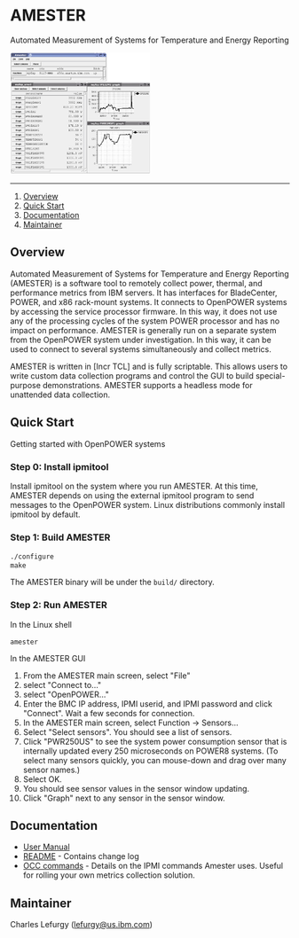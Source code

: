 <!--
(C) Copyright IBM Corporation 2011, 2016
-->
# **AMESTER** 
Automated Measurement of Systems for Temperature and Energy Reporting

<img src="amester.jpg" width="50%">

----

1. [Overview](#overview)
2. [Quick Start](#quick-start)
3. [Documentation](#documentation)
4. [Maintainer](#maintainer)

## Overview

Automated Measurement of Systems for Temperature and Energy Reporting
(AMESTER) is a software tool to remotely collect power, thermal,
and performance metrics from IBM servers. It has interfaces for
BladeCenter, POWER, and x86 rack-mount systems. It connects to OpenPOWER systems by accessing the service processor firmware. In this way, it does not use any of the processing cycles of the system POWER processor and has no impact on performance. AMESTER is generally run on a separate system from the OpenPOWER system under investigation. In this way, it can be used to connect to several systems simultaneously and collect metrics.

AMESTER is written in [Incr TCL] and is fully scriptable. This allows users to write custom data collection programs and control the GUI to build special-purpose demonstrations. AMESTER supports a headless mode for unattended data collection.


## Quick Start

Getting started with OpenPOWER systems

### Step 0: Install ipmitool

Install ipmitool on the system where you run AMESTER. At this time,
AMESTER depends on using the external ipmitool program to send
messages to the OpenPOWER system.  Linux distributions commonly
install ipmitool by default.

### Step 1: Build AMESTER

    ./configure
    make

The AMESTER binary will be under the `build/` directory.

### Step 2: Run AMESTER

In the Linux shell

    amester

In the AMESTER GUI

1. From the AMESTER main screen, select "File"
2. select "Connect to..."
3. select "OpenPOWER..." 
4. Enter the BMC IP address, IPMI userid, and IPMI password
   and click "Connect". Wait a few seconds for connection.
5. In the AMESTER main screen, select Function -> Sensors...
6. Select "Select sensors". You should see a list of sensors.
7. Click "PWR250US" to see the system power consumption sensor that is internally updated every 250 microseconds on POWER8 systems.  (To select many sensors quickly, you can mouse-down and drag over many sensor names.) 
8. Select OK.
9. You should see sensor values in the sensor window updating.
10. Click "Graph" next to any sensor in the sensor window.

## Documentation
* [User Manual](vfs/doc/manual.txt)
* [README](vfs/doc/README.txt) - Contains change log
* [OCC commands](https://github.com/open-power/docs/blob/master/occ/OCC_ipmitool_sensors.pdf) - Details on the IPMI commands Amester uses. Useful for rolling your own metrics collection solution.

## Maintainer
Charles Lefurgy (lefurgy@us.ibm.com)
